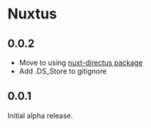 # Nuxtus

## 0.0.2

- Move to using [nuxt-directus package](https://nuxt-directus.netlify.app/)
- Add .DS_Store to gitignore

## 0.0.1

Initial alpha release.